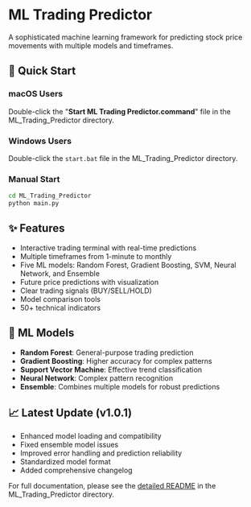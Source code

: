 # ML Trading Predictor

A sophisticated machine learning framework for predicting stock price movements with multiple models and timeframes.


## 🚀 Quick Start

### macOS Users
Double-click the "**Start ML Trading Predictor.command**" file in the ML_Trading_Predictor directory.

### Windows Users
Double-click the `start.bat` file in the ML_Trading_Predictor directory.

### Manual Start
```bash
cd ML_Trading_Predictor
python main.py
```

## ✨ Features

- Interactive trading terminal with real-time predictions
- Multiple timeframes from 1-minute to monthly
- Five ML models: Random Forest, Gradient Boosting, SVM, Neural Network, and Ensemble
- Future price predictions with visualization
- Clear trading signals (BUY/SELL/HOLD)
- Model comparison tools
- 50+ technical indicators

## 🧠 ML Models

- **Random Forest**: General-purpose trading prediction
- **Gradient Boosting**: Higher accuracy for complex patterns
- **Support Vector Machine**: Effective trend classification
- **Neural Network**: Complex pattern recognition
- **Ensemble**: Combines multiple models for robust predictions

## 📈 Latest Update (v1.0.1)

- Enhanced model loading and compatibility
- Fixed ensemble model issues
- Improved error handling and prediction reliability
- Standardized model format
- Added comprehensive changelog

For full documentation, please see the [detailed README](ML_Trading_Predictor/README.md) in the ML_Trading_Predictor directory. 